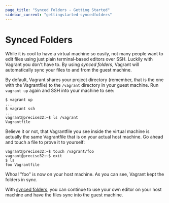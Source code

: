 ```yaml
---
page_title: "Synced Folders - Getting Started"
sidebar_current: "gettingstarted-syncedfolders"
---
```


# Synced Folders

While it is cool to have a virtual machine so easily, not many people
want to edit files using just plain terminal-based editors over SSH.
Luckily with Vagrant you don't have to. By using _synced folders_, Vagrant
will automatically sync your files to and from the guest machine.

By default, Vagrant shares your project directory (remember, that is the
one with the Vagrantfile) to the `/vagrant` directory in your guest machine.
Run `vagrant up` again and SSH into your machine to see:

```
$ vagrant up
...
$ vagrant ssh
...
vagrant@precise32:~$ ls /vagrant
Vagrantfile
```

Believe it or not, that Vagrantfile you see inside the virtual machine
is actually the same Vagrantfile that is on your actual host machine.
Go ahead and touch a file to prove it to yourself:

```
vagrant@precise32:~$ touch /vagrant/foo
vagrant@precise32:~$ exit
$ ls
foo Vagrantfile
```

Whoa! "foo" is now on your host machine. As you can see, Vagrant kept
the folders in sync.

With [synced folders](/v2/synced-folders/index.html), you can continue
to use your own editor on your host machine and have the files sync
into the guest machine.
